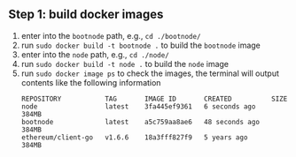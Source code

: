 ## Step 1: build docker images
1. enter into the `bootnode` path, e.g., `cd ./bootnode/`
2. run `sudo docker build -t bootnode .` to build the `bootnode` image
3. enter into the `node` path, e.g., `cd ./node/`
4. run `sudo docker build -t node .` to build the `node` image
5. run `sudo docker image ps` to check the images, the terminal will output contents like the following information
   ```shell
   REPOSITORY           TAG       IMAGE ID       CREATED          SIZE
   node                 latest    3fa445ef9361   6 seconds ago    384MB
   bootnode             latest    a5c759aa8ae6   48 seconds ago   384MB
   ethereum/client-go   v1.6.6    18a3fff827f9   5 years ago      384MB
   ```